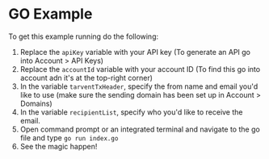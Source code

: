 # GO Example
To get this example running do the following:

1. Replace the `apiKey` variable with your API key (To generate an API go into Account > API Keys)
2. Replace the `accountId` variable with your account ID (To find this go into account adn it's at the top-right corner)
3. In the variable `tarventTxHeader`, specify the from name and email you'd like to use (make sure the sending domain has been set up in Account > Domains)
4. In the variable `recipientList`, specify who you'd like to receive the email.
5. Open command prompt or an integrated terminal and navigate to the go file and type `go run index.go`
6. See the magic happen!